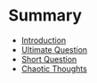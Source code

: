 # Summary

* [Introduction](README.md)
* [Ultimate Question](ultimate_question.md)
* [Short Question](short_question.md)
* [Chaotic Thoughts](chaotic-thoughts.md)
